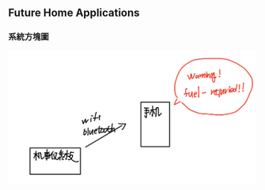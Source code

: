 



## Future Home Applications

### 系統方塊圖
![](https://github.com/jz-huanng/AI-course/blob/gh-pages/images2/iot-homework.PNG?raw=true)


